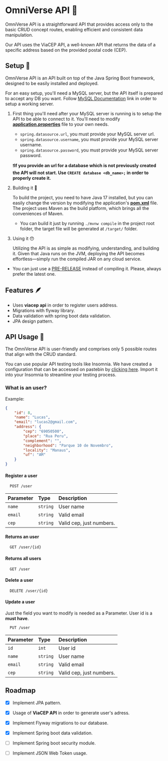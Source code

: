 
# OmniVerse API 🌌

OmniVerse API is a straightforward API that provides access only to the basic CRUD concept routes, enabling efficient and consistent data manipulation.

Our API uses the ViaCEP API, a well-known API that returns the data of a specific address based on the provided postal code (CEP).
## Setup 🔧

OmniVerse API is an API built on top of the Java Spring Boot framework, designed to be easily installed and deployed. 

For an easy setup, you'll need a MySQL server, but the API itself is prepared to accept any DB you want. Follow [MySQL Documentation](https://dev.mysql.com/doc/mysql-getting-started/en) link in order to setup a working server.

1. First thing you'll need after your MySQL server is running is to setup the API to be able to connect to it. You'll need to modify [**application.properties**](https://github.com/lucasapchagas/Omniverse/blob/main/src/main/resources/application.properties) file to your own needs. 

    - `spring.datasource.url`, you must provide your MySQL server url.
    - `spring.datasource.username`, you must provide your MySQL server username.
    - `spring.datasource.password`, you must provide your MySQL server password.

    ❗**If you provide an url for a database which is not previously created the API will not start. Use `CREATE database <db_name>;` in order to properly create it.**    

2. Building it 🔨

    To build the project, you need to have Java 17 installed, but you can easily change the version by modifying the application's [**pom.xml**](https://github.com/lucasapchagas/Omniverse/blob/main/pom.xml) file. The project uses Maven as the build platform, which brings all the conveniences of Maven.

    - You can build it just by running `./mvnw compile` in the project root folder, the target file will be generated at `/target/` folder.

3. Using it 😯

    Utilizing the API is as simple as modifying, understanding, and building it. Given that Java runs on the JVM, deploying the API becomes effortless—simply run the compiled JAR on any cloud service.

- You can just use a [PRE-RELEASE](https://github.com/lucasapchagas/Omniverse/releases/tag/SNAPSHOT) instead of compiling it. Please, always prefer the latest one.
## Features 🪶

- Uses **viacep api** in order to register users address.
- Migrations with flyway library.
- Data validation with spring boot data validation.
- JPA design pattern.


## API Usage 🍪

The OmniVerse API is user-friendly and comprises only 5 possible routes that align with the CRUD standard.

You can use popular API testing tools like Insomnia. We have created a configuration that can be accessed on pastebin by [clicking here](https://pastebin.com/f1rBDfZP). Import it into your Insomnia to streamline your testing process.

### What is an user?
Example:
```json
{
    "id": 8,
    "name": "Lucas",
    "email": "lucas2@gmail.com",
    "address": {
        "cep": "69050500",
        "place": "Rua Peru",
        "complement": "",
        "neighborhood": "Parque 10 de Novembro",
        "locality": "Manaus",
        "uf": "AM"
    }
}
```

#### Register a user

```http
  POST /user
```

| Parameter   | Type       | Description                           |
| :---------- | :--------- | :---------------------------------- |
| `name` | `string` | User name |
| `email` | `string` | Valid email |
| `cep` | `string` | Valid cep, just numbers. |

#### Returns an user

```http
  GET /user/{id}
```

#### Returns all users

```http
  GET /user
```

#### Delete a user

```http
  DELETE /user/{id}
```

#### Update a user

Just the field you want to modify is needed as a Parameter. User id is a **must have**.

```http
  PUT /user
```

| Parameter   | Type       | Description                           |
| :---------- | :--------- | :---------------------------------- |
| `id` | `int` | User id|
| `name` | `string` | User name |
| `email` | `string` | Valid email |
| `cep` | `string` | Valid cep, just numbers. |


## Roadmap

- [x]  Implement JPA pattern.
- [x]  Usage of **ViaCEP API** in order to generate user's adress.
- [x]  Implement Flyway migrations to our database.
- [x]  Implement Spring boot data validation.
- [ ]  Implement Spring boot security module.
- [ ]  Implement JSON Web Token usage.



